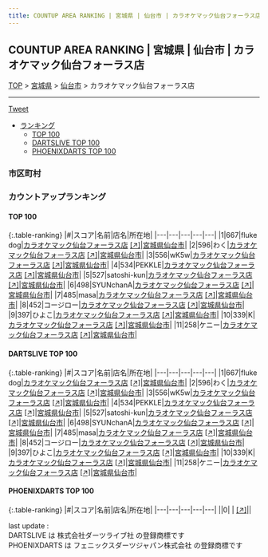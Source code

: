 ```yaml
---
title: COUNTUP AREA RANKING | 宮城県 | 仙台市 | カラオケマック仙台フォーラス店
---
```

## COUNTUP AREA RANKING | 宮城県 | 仙台市 | カラオケマック仙台フォーラス店

[TOP](/darts/rank/) > [宮城県](/darts/rank/宮城県/) > [仙台市](/darts/rank/宮城県/仙台市/) > カラオケマック仙台フォーラス店

___

<a href="https://twitter.com/share?ref_src=twsrc%5Etfw" data-text="COUNTUP AREA RANKING | 宮城県仙台市カラオケマック仙台フォーラス店" class="twitter-share-button" data-hashtags="DARTSLIVE,PHOENIXDARTS,darts,ダーツ" data-show-count="false">Tweet</a>

* [ランキング](#カウントアップランキング)
    * [TOP 100](#top-100)
    * [DARTSLIVE TOP 100](#dartslive-top-100)
    * [PHOENIXDARTS TOP 100](#phoenixdarts-top-100)

### 市区町村

<ul>

</ul>

### カウントアップランキング

#### TOP 100



{:.table-ranking}
|#|スコア|名前|店名|所在地|
|---|---|---|---|---|
|1|667|<span class="rank-name-dl">fluke dog</span>|<a href="/darts/rank/shops/cbc3a55d9b7de75b25d56fb0e5c39bac.html">カラオケマック仙台フォーラス店</a> <a href="https://search.dartslive.com/jp/shop/cbc3a55d9b7de75b25d56fb0e5c39bac">[↗]</a>|<a href="/darts/rank/宮城県/仙台市">宮城県仙台市</a>|
|2|596|<span class="rank-name-dl">わく</span>|<a href="/darts/rank/shops/cbc3a55d9b7de75b25d56fb0e5c39bac.html">カラオケマック仙台フォーラス店</a> <a href="https://search.dartslive.com/jp/shop/cbc3a55d9b7de75b25d56fb0e5c39bac">[↗]</a>|<a href="/darts/rank/宮城県/仙台市">宮城県仙台市</a>|
|3|556|<span class="rank-name-dl">wK5w</span>|<a href="/darts/rank/shops/cbc3a55d9b7de75b25d56fb0e5c39bac.html">カラオケマック仙台フォーラス店</a> <a href="https://search.dartslive.com/jp/shop/cbc3a55d9b7de75b25d56fb0e5c39bac">[↗]</a>|<a href="/darts/rank/宮城県/仙台市">宮城県仙台市</a>|
|4|534|<span class="rank-name-dl">PEKKLE</span>|<a href="/darts/rank/shops/cbc3a55d9b7de75b25d56fb0e5c39bac.html">カラオケマック仙台フォーラス店</a> <a href="https://search.dartslive.com/jp/shop/cbc3a55d9b7de75b25d56fb0e5c39bac">[↗]</a>|<a href="/darts/rank/宮城県/仙台市">宮城県仙台市</a>|
|5|527|<span class="rank-name-dl">satoshi-kun</span>|<a href="/darts/rank/shops/cbc3a55d9b7de75b25d56fb0e5c39bac.html">カラオケマック仙台フォーラス店</a> <a href="https://search.dartslive.com/jp/shop/cbc3a55d9b7de75b25d56fb0e5c39bac">[↗]</a>|<a href="/darts/rank/宮城県/仙台市">宮城県仙台市</a>|
|6|498|<span class="rank-name-dl">SYUNchanA</span>|<a href="/darts/rank/shops/cbc3a55d9b7de75b25d56fb0e5c39bac.html">カラオケマック仙台フォーラス店</a> <a href="https://search.dartslive.com/jp/shop/cbc3a55d9b7de75b25d56fb0e5c39bac">[↗]</a>|<a href="/darts/rank/宮城県/仙台市">宮城県仙台市</a>|
|7|485|<span class="rank-name-dl">masa</span>|<a href="/darts/rank/shops/cbc3a55d9b7de75b25d56fb0e5c39bac.html">カラオケマック仙台フォーラス店</a> <a href="https://search.dartslive.com/jp/shop/cbc3a55d9b7de75b25d56fb0e5c39bac">[↗]</a>|<a href="/darts/rank/宮城県/仙台市">宮城県仙台市</a>|
|8|452|<span class="rank-name-dl">コージロー</span>|<a href="/darts/rank/shops/cbc3a55d9b7de75b25d56fb0e5c39bac.html">カラオケマック仙台フォーラス店</a> <a href="https://search.dartslive.com/jp/shop/cbc3a55d9b7de75b25d56fb0e5c39bac">[↗]</a>|<a href="/darts/rank/宮城県/仙台市">宮城県仙台市</a>|
|9|397|<span class="rank-name-dl">ひよこ</span>|<a href="/darts/rank/shops/cbc3a55d9b7de75b25d56fb0e5c39bac.html">カラオケマック仙台フォーラス店</a> <a href="https://search.dartslive.com/jp/shop/cbc3a55d9b7de75b25d56fb0e5c39bac">[↗]</a>|<a href="/darts/rank/宮城県/仙台市">宮城県仙台市</a>|
|10|339|<span class="rank-name-dl">K</span>|<a href="/darts/rank/shops/cbc3a55d9b7de75b25d56fb0e5c39bac.html">カラオケマック仙台フォーラス店</a> <a href="https://search.dartslive.com/jp/shop/cbc3a55d9b7de75b25d56fb0e5c39bac">[↗]</a>|<a href="/darts/rank/宮城県/仙台市">宮城県仙台市</a>|
|11|258|<span class="rank-name-dl">ケニー</span>|<a href="/darts/rank/shops/cbc3a55d9b7de75b25d56fb0e5c39bac.html">カラオケマック仙台フォーラス店</a> <a href="https://search.dartslive.com/jp/shop/cbc3a55d9b7de75b25d56fb0e5c39bac">[↗]</a>|<a href="/darts/rank/宮城県/仙台市">宮城県仙台市</a>|


#### DARTSLIVE TOP 100



{:.table-ranking}
|#|スコア|名前|店名|所在地|
|---|---|---|---|---|
|1|667|<span class="rank-name-dl">fluke dog</span>|<a href="/darts/rank/shops/cbc3a55d9b7de75b25d56fb0e5c39bac.html">カラオケマック仙台フォーラス店</a> <a href="https://search.dartslive.com/jp/shop/cbc3a55d9b7de75b25d56fb0e5c39bac">[↗]</a>|<a href="/darts/rank/宮城県/仙台市">宮城県仙台市</a>|
|2|596|<span class="rank-name-dl">わく</span>|<a href="/darts/rank/shops/cbc3a55d9b7de75b25d56fb0e5c39bac.html">カラオケマック仙台フォーラス店</a> <a href="https://search.dartslive.com/jp/shop/cbc3a55d9b7de75b25d56fb0e5c39bac">[↗]</a>|<a href="/darts/rank/宮城県/仙台市">宮城県仙台市</a>|
|3|556|<span class="rank-name-dl">wK5w</span>|<a href="/darts/rank/shops/cbc3a55d9b7de75b25d56fb0e5c39bac.html">カラオケマック仙台フォーラス店</a> <a href="https://search.dartslive.com/jp/shop/cbc3a55d9b7de75b25d56fb0e5c39bac">[↗]</a>|<a href="/darts/rank/宮城県/仙台市">宮城県仙台市</a>|
|4|534|<span class="rank-name-dl">PEKKLE</span>|<a href="/darts/rank/shops/cbc3a55d9b7de75b25d56fb0e5c39bac.html">カラオケマック仙台フォーラス店</a> <a href="https://search.dartslive.com/jp/shop/cbc3a55d9b7de75b25d56fb0e5c39bac">[↗]</a>|<a href="/darts/rank/宮城県/仙台市">宮城県仙台市</a>|
|5|527|<span class="rank-name-dl">satoshi-kun</span>|<a href="/darts/rank/shops/cbc3a55d9b7de75b25d56fb0e5c39bac.html">カラオケマック仙台フォーラス店</a> <a href="https://search.dartslive.com/jp/shop/cbc3a55d9b7de75b25d56fb0e5c39bac">[↗]</a>|<a href="/darts/rank/宮城県/仙台市">宮城県仙台市</a>|
|6|498|<span class="rank-name-dl">SYUNchanA</span>|<a href="/darts/rank/shops/cbc3a55d9b7de75b25d56fb0e5c39bac.html">カラオケマック仙台フォーラス店</a> <a href="https://search.dartslive.com/jp/shop/cbc3a55d9b7de75b25d56fb0e5c39bac">[↗]</a>|<a href="/darts/rank/宮城県/仙台市">宮城県仙台市</a>|
|7|485|<span class="rank-name-dl">masa</span>|<a href="/darts/rank/shops/cbc3a55d9b7de75b25d56fb0e5c39bac.html">カラオケマック仙台フォーラス店</a> <a href="https://search.dartslive.com/jp/shop/cbc3a55d9b7de75b25d56fb0e5c39bac">[↗]</a>|<a href="/darts/rank/宮城県/仙台市">宮城県仙台市</a>|
|8|452|<span class="rank-name-dl">コージロー</span>|<a href="/darts/rank/shops/cbc3a55d9b7de75b25d56fb0e5c39bac.html">カラオケマック仙台フォーラス店</a> <a href="https://search.dartslive.com/jp/shop/cbc3a55d9b7de75b25d56fb0e5c39bac">[↗]</a>|<a href="/darts/rank/宮城県/仙台市">宮城県仙台市</a>|
|9|397|<span class="rank-name-dl">ひよこ</span>|<a href="/darts/rank/shops/cbc3a55d9b7de75b25d56fb0e5c39bac.html">カラオケマック仙台フォーラス店</a> <a href="https://search.dartslive.com/jp/shop/cbc3a55d9b7de75b25d56fb0e5c39bac">[↗]</a>|<a href="/darts/rank/宮城県/仙台市">宮城県仙台市</a>|
|10|339|<span class="rank-name-dl">K</span>|<a href="/darts/rank/shops/cbc3a55d9b7de75b25d56fb0e5c39bac.html">カラオケマック仙台フォーラス店</a> <a href="https://search.dartslive.com/jp/shop/cbc3a55d9b7de75b25d56fb0e5c39bac">[↗]</a>|<a href="/darts/rank/宮城県/仙台市">宮城県仙台市</a>|
|11|258|<span class="rank-name-dl">ケニー</span>|<a href="/darts/rank/shops/cbc3a55d9b7de75b25d56fb0e5c39bac.html">カラオケマック仙台フォーラス店</a> <a href="https://search.dartslive.com/jp/shop/cbc3a55d9b7de75b25d56fb0e5c39bac">[↗]</a>|<a href="/darts/rank/宮城県/仙台市">宮城県仙台市</a>|


#### PHOENIXDARTS TOP 100



{:.table-ranking}
|#|スコア|名前|店名|所在地|
|---|---|---|---|---|
||0|<span class="rank-name-dl"> </span>|<a href="/darts/rank/shops/.html"></a> <a href="">[↗]</a>|<a href="/darts/rank//"></a>|


<div class="footer border-top border-gray-light mt-5 pt-3 text-right text-gray">
    last update : <span style="font-weight: italic" id="foot_last_modified"></span><br />
    DARTSLIVE は 株式会社ダーツライブ社 の登録商標です<br />
    PHOENIXDARTS は フェニックスダーツジャパン株式会社 の登録商標です<br />
</div>

<script src="https://cdnjs.cloudflare.com/ajax/libs/jquery.tablesorter/2.31.3/js/jquery.tablesorter.min.js" integrity="sha512-qzgd5cYSZcosqpzpn7zF2ZId8f/8CHmFKZ8j7mU4OUXTNRd5g+ZHBPsgKEwoqxCtdQvExE5LprwwPAgoicguNg==" crossorigin="anonymous" referrerpolicy="no-referrer"></script>
<link rel="stylesheet" href="https://cdnjs.cloudflare.com/ajax/libs/jquery.tablesorter/2.31.3/css/theme.default.min.css" integrity="sha512-wghhOJkjQX0Lh3NSWvNKeZ0ZpNn+SPVXX1Qyc9OCaogADktxrBiBdKGDoqVUOyhStvMBmJQ8ZdMHiR3wuEq8+w==" crossorigin="anonymous" referrerpolicy="no-referrer" />
<script>
$(function() {
    $(".table-ranking").tablesorter({sortList:[[0, 0]]});
    $("#foot_last_modified").text(formatDate(new Date(document.lastModified), 'yyyy-MM-dd HH:mm:ss'));
});
</script>

<script async src="https://platform.twitter.com/widgets.js" charset="utf-8"></script>